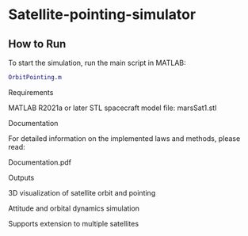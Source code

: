 # Satellite-pointing-simulator
## How to Run
To start the simulation, run the main script in MATLAB:

```matlab
OrbitPointing.m
```
Requirements

MATLAB R2021a or later
STL spacecraft model file:
marsSat1.stl

Documentation

For detailed information on the implemented laws and methods, please read:

Documentation.pdf

Outputs

3D visualization of satellite orbit and pointing

Attitude and orbital dynamics simulation

Supports extension to multiple satellites
